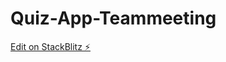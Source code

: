 # Quiz-App-Teammeeting

[Edit on StackBlitz ⚡️](https://stackblitz.com/edit/angular-10-quiz-app-xuycrc)